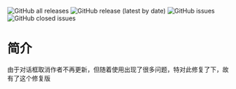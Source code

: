 ![GitHub all releases](https://img.shields.io/github/downloads/Xposed-Modules-Repo/com.mhook.dialog.fix/total?color=1&style=plastic) 
![GitHub release (latest by date)](https://img.shields.io/github/v/release/Xposed-Modules-Repo/com.mhook.dialog.fix?style=plastic)
![GitHub issues](https://img.shields.io/github/issues-raw/Xposed-Modules-Repo/com.mhook.dialog.fix?style=plastic)
![GitHub closed issues](https://img.shields.io/github/issues-closed-raw/Xposed-Modules-Repo/com.mhook.dialog.fix?style=plastic)
# 简介
由于对话框取消作者不再更新，但随着使用出现了很多问题，特对此修复了下，故有了这个修复版


